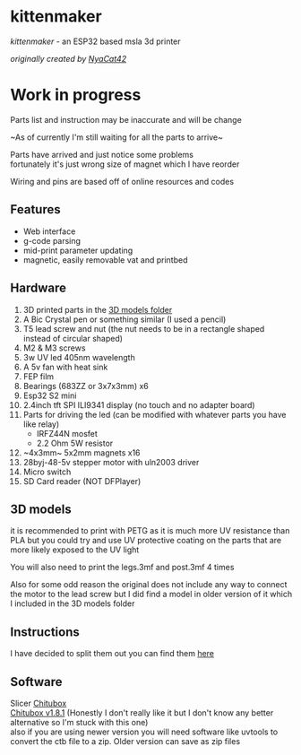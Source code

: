 # kittenmaker

*kittenmaker* - an ESP32 based msla 3d printer

*originally created by [NyaCat42](https://github.com/NyanCat42/kittenmaker)*

# Work in progress
Parts list and instruction may be inaccurate and will be change

~As of currently I'm still waiting for all the parts to arrive~

Parts have arrived and just notice some problems<br> fortunately it's just wrong size of magnet which I have reorder 

Wiring and pins are based off of online resources and codes

## Features 

- Web interface
- g-code parsing
- mid-print parameter updating
- magnetic, easily removable vat and printbed

## Hardware

 1. 3D printed parts in the [3D models folder](https://github.com/shervain123/kittenmaker/tree/main/3d%20models)
 2.  A Bic Crystal pen or something similar (I used a pencil)
 3. T5 lead screw and nut (the nut needs to be in a rectangle shaped instead of circular shaped)
 4. M2 & M3 screws
 5. 3w UV led 405nm wavelength
 6. A 5v fan with heat sink
 7. FEP film
 8. Bearings (683ZZ or 3x7x3mm) x6
 9. Esp32 S2 mini
 10. 2.4inch tft SPI ILI9341 display (no touch and no adapter board)
 11. Parts for driving the led (can be modified with whatever parts you have like relay)
	 -	IRFZ44N mosfet
	 -	2.2 Ohm 5W resistor
12. ~4x3mm~ 5x2mm magnets x16
13. 28byj-48-5v stepper motor with uln2003 driver
14. Micro switch
15. SD Card reader (NOT DFPlayer)

## 3D models
it is recommended to print with PETG as it is much more UV resistance than PLA but you could try and use UV protective coating on the  parts that are more likely exposed to the UV light

 You will also need to print the legs.3mf and post.3mf 4 times
 
 Also for some odd reason the original does not include any way to connect the motor to the lead screw but I did find a model in older version of it which I included in the 3D models folder 

## Instructions
I have decided to split them out you can find them [here](https://github.com/shervain123/kittenmaker/instruction.md)

## Software

Slicer [Chitubox](https://www.chitubox.com/en/download/chitubox-free)<br>
[Chitubox v1.8.1](https://sac.chitubox.com/software/download.do?softwareId=17839&softwareVersionId=v1.8.1&fileName=CHITUBOX64Install_V1.8.1.exe)
(Honestly I don't really like it but I don't know any better alternative so I'm stuck with this one)
<br>also if you are using newer version you will need software like uvtools to convert the ctb file to a zip. Older version can save as zip files









